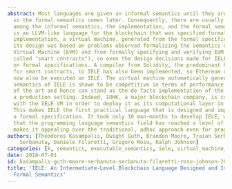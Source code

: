 ```yaml
---
abstract: Most languages are given an informal semantics until they are implemented,
  so the formal semantics comes later. Consequently, there are usually inconsistencies
  among the informal semantics, the implementation, and the formal semantics. IELE
  is an LLVM-like language for the blockchain that was specified formally and its
  implementation, a virtual machine, generated from the formal specification. Moreover,
  its design was based on problems observed formalizing the semantics of the Ethereum
  Virtual Machine (EVM) and from formally specifying and verifying EVM programs (also
  called "smart contracts"), so even the design decisions made for IELE are based
  on formal specifications. A compiler from Solidity, the predominant high-level language
  for smart contracts, to IELE has also been implemented, so Ethereum contracts can
  now also be executed on IELE. The virtual machine automatically generated from the
  semantics of IELE is shown to be competitive in terms of performance with the state
  of the art and hence can stand as the de facto implementation of the language in
  a production setting. Indeed, IOHK, a major blockchain company, is currently experimenting
  with the IELE VM in order to deploy it as its computational layer in a few months.
  This makes IELE the first practical language that is designed and implemented as
  a formal specification. It took only 10 man-months to develop IELE, which demonstrates
  that the programming language semantics field has reached a level of maturity that
  makes it appealing over the traditional, adhoc approach even for pragmatic reasons.
authors: [Theodoros Kasampalis, Dwight Guth, Brandon Moore, Traian Serbanuta, Virgil
    Serbanuta, Daniele Filaretti, Grigore Rosu, Ralph Johnson]
categories: [k, semantics, executable_semantics, iele, virtual_machine, fsl]
date: 2018-07-01
id: kasampalis-guth-moore-serbanuta-serbanuta-filaretti-rosu-johnson-2018-tr
title: 'IELE: An Intermediate-Level Blockchain Language Designed and Implemented Using
  Formal Semantics'
---
```

